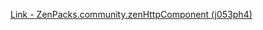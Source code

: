 [Link - ZenPacks.community.zenHttpComponent (j053ph4)](https://github.com/j053ph4/ZenPacks.community.zenHttpComponent)
